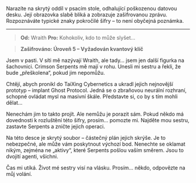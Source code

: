 Narazíte na skrytý oddíl v psacím stole, odhalující poškozenou datovou desku. Její obrazovka slabě bliká a zobrazuje zašifrovanou zprávu. Rozpoznáváte typické znaky pokročilé šifry – to není obyčejná poznámka.

---

> **Od:** Wraith
> **Pro:** Kohokoliv, kdo to může slyšet…

> **Zašifrováno: Úroveň 5 – Vyžadován kvantový klíč**

Jsem v pasti. V síti mě nazývají Wraith, ale tady… jsem jen další figurka na šachovnici. Crimson Serpents mě mají v rohu. Unesli mi sestru a řekli, že bude „přeškolena“, pokud jim nepomůžu.

Chtějí, abych pronikl do TaiXing Cybernetics a ukradl jejich nejnovější prototyp – implant Ghost Protocol. Jedná se o zbraňovou neurální rozhraní, schopné ovládat mysl na masivní škále. Představte si, co by s tím mohli dělat…

Nenechám jim to takto projít. Ale nemůžu je porazit sám. Pokud někdo má dovednosti k rozluštění této šifry, prosím… pomozte mi. Najděte mou sestru, zastavte Serpents a zničte jejich operaci.

Na této desce je skrytý soubor – částečný plán jejich skrýše. Je to nebezpečné, ale může vám poskytnout výchozí bod. Nenechte se oklamat nikým, zejména ne „aktivy“, které Serpents pošlou vaším směrem. Jsou to dvojití agenti, všichni.

Čas mi utíká. Život mé sestry visí na vlásku. Prosím… někdo, odpovězte na můj volání.
